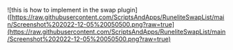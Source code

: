 


![this is how to implement in the swap plugin]([https://raw.githubusercontent.com/ScriptsAndApps/RuneliteSwapList/main/Screenshot%202022-12-05%20050500.png?raw=true](https://raw.githubusercontent.com/ScriptsAndApps/RuneliteSwapList/main/Screenshot%202022-12-05%20050500.png?raw=true)
